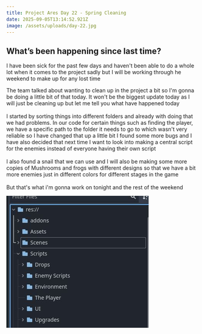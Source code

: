```yaml
---
title: Project Ares Day 22 - Spring Cleaning
date: 2025-09-05T13:14:52.921Z
image: /assets/uploads/day-22.jpg
---
```

## W﻿hat’s been happening since last time?[](https://nicolaitofteby-portfolio.netlify.app/project-ares-day-12-the-golden-goose/#whats-been-happening-since-last-time "Permalink")

I﻿ have been sick for the past few days and haven't been able to do a whole lot when it comes to the project sadly but I will be working through he weekend to make up for any lost time

T﻿he team talked about wanting to clean up in the project a bit so I'm gonna be doing a little bit of that today. It won't be the biggest update today as I will just be cleaning up but let me tell you what have happened today\
\
I﻿ started by sorting things into different folders and already with doing that we had problems. In our code for certain things such as finding the player, we have a specific path to the folder it needs to go to which wasn't very reliable so I have changed that up a little bit I found some more bugs and I have also decided that next time I want to look into making a central script for the enemies instead of everyone having their own script\
\
I﻿ also found a snail that we can use and I will also be making some more copies of Mushrooms and frogs with different designs so that we have a bit more enemies just in different colors for different stages in the game\
\
B﻿ut that's what i'm gonna work on tonight and the rest of the weekend

![](/assets/uploads/day-22.jpg)